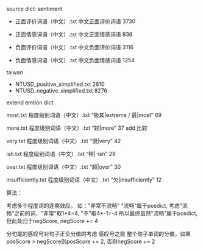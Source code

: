 source dict:
sentiment
- 正面评价词语（中文）.txt 中文正面评价词语  3730
- 正面情感词语（中文）.txt 中文正面情感词语	 836

- 负面评价词语（中文）.txt 中文负面评价词语  3116
- 负面情感词语（中文）.txt 中文负面情感词语	 1254

taiwan
- NTUSD_positive_simplified.txt  2810
- NTUSD_negative_simplified.txt  8276

extend emtion dict

most.txt
程度级别词语（中文）.txt  “极其|extreme / 最|most”  69

more.txt
程度级别词语（中文）.txt  “较|more” 37
add 比较

very.txt
程度级别词语（中文）.txt  “很|very” 42

ish.txt
程度级别词语（中文）.txt  “稍|-ish” 29

over.txt
程度级别词语（中文）.txt “超|over” 30

insufficiently.txt
程度级别词语（中文）.txt  “欠|insufficiently” 12


算法：

考虑多个程度词的连乘效应。
如："非常不流畅"
"流畅"属于posdict, 考虑"流畅"之前的词，"非常"取1×4=4, "不"取4*-1=-4
所以最终虽然"流畅"属于posdict,但此处归于negScore, negScore += 4

分句尾的感叹号对句子正负分值的考虑 感叹号之前 整个句子单词的分值，如果posScore > 
negScore则posScore += 2, 否则negScore += 2
